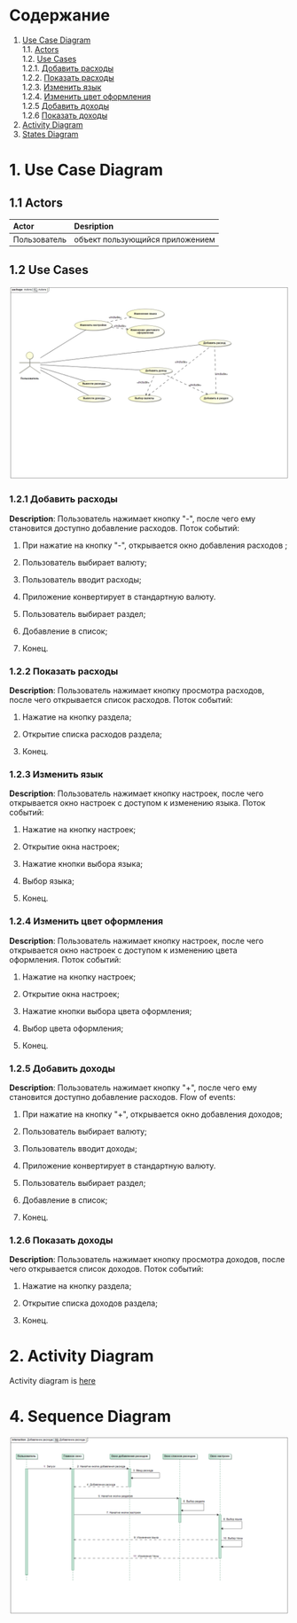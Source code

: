 # Содержание

1. [Use Case Diagram](#1) <br>
	1.1. [Actors](#1.1) <br> 
	1.2. [Use Cases](#1.2) <br>
  1.2.1. [Добавить расходы](#1.2.1) <br>
  1.2.2. [Показать расходы](#1.2.2) <br>
  1.2.3. [Изменить язык](#1.2.3) <br>
  1.2.4. [Изменить цвет оформления](#1.2.4) <br>
  1.2.5 [Добавить доходы](#1.2.5) <br>
  1.2.6 [Показать доходы](#1.2.6) <br>
2. [Activity Diagram](#2) <br>
3. [States Diagram](#3) <br>

# 1. Use Case Diagram <a name = "1"></a>

## 1.1 Actors <a name = "1.1"></a>
  
  Actor | Desription
:-----|:----------
Пользователь  | объект пользующийся приложением

## 1.2 Use Cases <a name = "1.2"></a>
<img src="https://raw.githubusercontent.com/SlavkaGoldfinch/MoneyHelper/master/Documents/UseCase%20Diagram/Actors.jpg">

### 1.2.1 Добавить расходы <a name = "1.2.1"></a>

**Description**: Пользователь нажимает кнопку "-", после чего ему становится доступно добавление расходов. 
Поток событий:

1. При нажатие на кнопку "-", открывается окно добавления расходов ;

2. Пользователь выбирает валюту;

2. Пользователь вводит расходы;

3. Приложение конвертирует в стандартную валюту.

4. Пользователь выбирает раздел;

5. Добавление в список;

6. Конец.



### 1.2.2 Показать расходы <a name = "1.2.2"></a>

**Description**: Пользователь нажимает кнопку просмотра расходов,  после чего открывается список расходов.
Поток событий:

1. Нажатие на кнопку раздела;

2.  Открытие списка расходов раздела;

3. Конец.



### 1.2.3 Изменить язык <a name = "1.2.3"></a>

**Description**: Пользователь нажимает кнопку настроек,  после чего открывается окно настроек с доступом к изменению языка.
Поток событий:

1. Нажатие на кнопку настроек;

2. Открытие окна настроек;

3. Нажатие кнопки выбора языка;

4. Выбор языка;

5. Конец.

### 1.2.4 Изменить цвет оформления <a name = "1.2.4"></a>

**Description**: Пользователь нажимает кнопку настроек,  после чего открывается окно настроек с доступом к изменению цвета оформления.
Поток событий:

1. Нажатие на кнопку настроек;

2. Открытие окна настроек;

3. Нажатие кнопки выбора цвета оформления;

4. Выбор цвета оформления;

5. Конец.


### 1.2.5 Добавить доходы <a name = "1.2.5"></a>

**Description**: Пользователь нажимает кнопку "+", после чего ему становится доступно добавление расходов. 
Flow of events:

1. При нажатие на кнопку "+", открывается окно добавления доходов;

2. Пользователь выбирает валюту;

2. Пользователь вводит доходы;

3. Приложение конвертирует в стандартную валюту.

4. Пользователь выбирает раздел;

5. Добавление в список;

6. Конец.

### 1.2.6 Показать доходы <a name = "1.2.6"></a>

**Description**: Пользователь нажимает кнопку просмотра доходов,  после чего открывается список доходов.
Поток событий:

1. Нажатие на кнопку раздела;

2. Открытие списка доходов раздела;

3. Конец.



# 2. Activity Diagram <a name = "2"></a>
Activity diagram is [here](https://github.com/SlavkaGoldfinch/MoneyHelper/tree/master/Documents/Activity%20Diagram)


# 4. Sequence Diagram <a name = "3"></a>
<img src="https://raw.githubusercontent.com/SlavkaGoldfinch/MoneyHelper/master/Documents/Sequence%20Diagram/Sequence%20Diagram.png">

